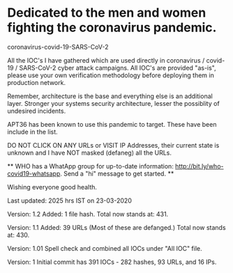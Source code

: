 # Dedicated to the men and women fighting the coronavirus pandemic.

coronavirus-covid-19-SARS-CoV-2

All the IOC's I have gathered which are used directly in coronavirus / covid-19 / SARS-CoV-2 cyber attack campaigns. All IOC's are provided "as-is", please use your own verification methodology before deploying them in production network.

Remember, architecture is the base and everything else is an additional layer. Stronger your systems security architecture, lesser the possiblity of undesired incidents.

APT36 has been known to use this pandemic to target. These have been include in the list.

DO NOT CLICK  ON ANY URLs or VISIT IP Addresses, their current state is unknown and I have NOT masked (defaneg) all the URLs.

** WHO has a WhatApp group for up-to-date information: http://bit.ly/who-covid19-whatsapp. Send a "hi" message to get started. **

Wishing everyone good health.


Last updated: 2025 hrs IST on 23-03-2020

Version: 1.2
Added: 1 file hash. Total now stands at: 431.

Version: 1.1
Added: 39 URLs (Most of these are defanged.) Total now stands at: 430.

Version: 1.01
Spell check and combined all IOCs under "All IOC" file.

Version: 1
Initial commit has 391 IOCs - 282 hashes, 93 URLs, and 16 IPs.